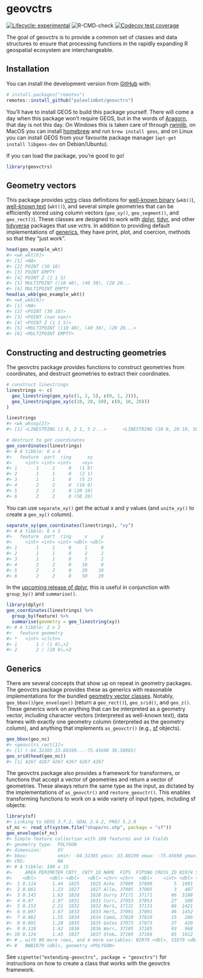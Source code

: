 
<!-- README.md is generated from README.Rmd. Please edit that file -->

# geovctrs

<!-- badges: start -->

[![Lifecycle:
experimental](https://img.shields.io/badge/lifecycle-experimental-orange.svg)](https://www.tidyverse.org/lifecycle/#experimental)
![R-CMD-check](https://github.com/paleolimbot/geovctrs/workflows/R-CMD-check/badge.svg)
[![Codecov test
coverage](https://codecov.io/gh/paleolimbot/geovctrs/branch/master/graph/badge.svg)](https://codecov.io/gh/paleolimbot/geovctrs?branch=master)
<!-- badges: end -->

The goal of geovctrs is to provide a common set of classes and data
structures to ensure that processing functions in the rapidly expanding
R geospatial ecosystem are interchangeable.

## Installation

You can install the development version from
[GitHub](https://github.com/) with:

``` r
# install.packages("remotes")
remotes::install_github("paleolimbot/geovctrs")
```

You’ll have to install GEOS to build this package yourself. There will
come a day when this package won’t require GEOS, but in the words of
[Aragorn](https://en.wikipedia.org/wiki/Aragorn), that day is not this
day. On Windows this is taken care of through
[rwinlib](https://github.com/rwinlib), on MacOS you can install
[homebrew](https://brew.sh/) and run `brew install geos`, and on Linux
you can install GEOS from your favourite package manager (`apt-get
install libgeos-dev` on Debian/Ubuntu).

If you can load the package, you’re good to go\!

``` r
library(geovctrs)
```

## Geometry vectors

This package provides [vctrs](https://vctrs.r-lib.org/) class
definitions for [well-known
binary](https://en.wikipedia.org/wiki/Well-known_text_representation_of_geometry#Well-known_binary)
(`wkb()`), [well-known
text](https://en.wikipedia.org/wiki/Well-known_text_representation_of_geometry)
(`wkt()`), and several simple geometries that can be efficiently stored
using column vectors (`geo_xy()`, `geo_segment()`, and `geo_rect()`).
These classes are designed to work with
[dplyr](https://dplyr.tidyverse.org/),
[tidyr](https://tidyr.tidyverse.org/), and other
[tidyverse](https://tidyverse.org/) packages that use vctrs. In addition
to providing default implementations of [generics](#generics), they have
print, plot, and coercion, methods so that they “just work”.

``` r
head(geo_example_wkt)
#> <wk_wkt[6]>
#> [1] <NA>                                   
#> [2] POINT (30 10)                          
#> [3] POINT EMPTY                            
#> [4] POINT Z (1 1 5)                        
#> [5] MULTIPOINT ((10 40), (40 30), (20 20...
#> [6] MULTIPOINT EMPTY
head(as_wkb(geo_example_wkt))
#> <wk_wkb[6]>
#> [1] <NA>                                     
#> [2] <POINT (30 10)>                          
#> [3] <POINT (nan nan)>                        
#> [4] <POINT Z (1 1 5)>                        
#> [5] <MULTIPOINT ((10 40), (40 30), (20 20...>
#> [6] <MULTIPOINT EMPTY>
```

## Constructing and destructing geometries

The geovctrs package provides functions to construct geometries from
coordinates, and destruct geometries to extract their coordinates.

``` r
# construct linestrings
linestrings <- c(
  geo_linestring(geo_xy(c(1, 2, 5), c(0, 1, 2))),
  geo_linestring(geo_xy(c(10, 20, 50), c(0, 10, 20)))
)

linestrings
#> <wk_wksxp[2]>
#> [1] <LINESTRING (1 0, 2 1, 5 2...>      <LINESTRING (10 0, 20 10, 50 20...>

# destruct to get coordinates
geo_coordinates(linestrings)
#> # A tibble: 6 x 4
#>   feature  part  ring      xy
#>     <int> <int> <int>    <xy>
#> 1       1     1     0   (1 0)
#> 2       1     1     0   (2 1)
#> 3       1     1     0   (5 2)
#> 4       2     2     0  (10 0)
#> 5       2     2     0 (20 10)
#> 6       2     2     0 (50 20)
```

You can use `separate_xy()` get the actual x and y values (and
`unite_xy()` to create a `geo_xy()` column).

``` r
separate_xy(geo_coordinates(linestrings), "xy")
#> # A tibble: 6 x 5
#>   feature  part  ring     x     y
#>     <int> <int> <int> <dbl> <dbl>
#> 1       1     1     0     1     0
#> 2       1     1     0     2     1
#> 3       1     1     0     5     2
#> 4       2     2     0    10     0
#> 5       2     2     0    20    10
#> 6       2     2     0    50    20
```

In the [upcoming release of
dplyr](https://www.tidyverse.org/blog/2020/03/dplyr-1-0-0-summarise/),
this is useful in conjunction with `group_by()` and `summarise()`.

``` r
library(dplyr)
geo_coordinates(linestrings) %>% 
  group_by(feature) %>% 
  summarise(geometry = geo_linestring(xy))
#> # A tibble: 2 x 2
#>   feature geometry   
#> *   <int> <clctn>    
#> 1       1 / (1 0)…+2 
#> 2       2 / (10 0)…+2
```

## Generics

There are several concepts that show up on repeat in geometry packages.
The geovctrs package provides these as generics with reasonable
implementations for the bundled [geometry vector
classes](#geometry-vectors). Notably, `geo_bbox()`/`geo_envelope()`
(return a `geo_rect()`), `geo_srid()`, and `geo_z()`. These generics
work on anything that can be interpreted as a geometry vector, including
character vectors (interpreted as well-known text), data frames with
exactly one geometry column (interpreted as the geometry column), and
anything that implements `as_geovctr()` (e.g.,
[sf](https://r-spatial.github.io/sf) objects).

``` r
geo_bbox(geo_nc)
#> <geovctrs_rect[1]>
#> [1] (-84.32385 33.88199...-75.45698 36.58965)
geo_srid(head(geo_nc))
#> [1] 4267 4267 4267 4267 4267 4267
```

The geovctrs package also provides a framework for transformers, or
functions that accept a vector of geometries and return a vector of
geometries. These always return the same type as the input, as dictated
by the implementations of `as_geovctr()` and `restore_geovctr()`. This
enables transforming functions to work on a wide variety of input types,
including sf objects:

``` r
library(sf)
#> Linking to GEOS 3.7.2, GDAL 2.4.2, PROJ 5.2.0
sf_nc <- read_sf(system.file("shape/nc.shp", package = "sf"))
geo_envelope(sf_nc)
#> Simple feature collection with 100 features and 14 fields
#> geometry type:  POLYGON
#> dimension:      XY
#> bbox:           xmin: -84.32385 ymin: 33.88199 xmax: -75.45698 ymax: 36.58965
#> CRS:            NA
#> # A tibble: 100 x 15
#>     AREA PERIMETER CNTY_ CNTY_ID NAME  FIPS  FIPSNO CRESS_ID BIR74 SID74 NWBIR74
#>    <dbl>     <dbl> <dbl>   <dbl> <chr> <chr>  <dbl>    <int> <dbl> <dbl>   <dbl>
#>  1 0.114      1.44  1825    1825 Ashe  37009  37009        5  1091     1      10
#>  2 0.061      1.23  1827    1827 Alle… 37005  37005        3   487     0      10
#>  3 0.143      1.63  1828    1828 Surry 37171  37171       86  3188     5     208
#>  4 0.07       2.97  1831    1831 Curr… 37053  37053       27   508     1     123
#>  5 0.153      2.21  1832    1832 Nort… 37131  37131       66  1421     9    1066
#>  6 0.097      1.67  1833    1833 Hert… 37091  37091       46  1452     7     954
#>  7 0.062      1.55  1834    1834 Camd… 37029  37029       15   286     0     115
#>  8 0.091      1.28  1835    1835 Gates 37073  37073       37   420     0     254
#>  9 0.118      1.42  1836    1836 Warr… 37185  37185       93   968     4     748
#> 10 0.124      1.43  1837    1837 Stok… 37169  37169       85  1612     1     160
#> # … with 90 more rows, and 4 more variables: BIR79 <dbl>, SID79 <dbl>,
#> #   NWBIR79 <dbl>, geometry <POLYGON>
```

See `vignette("extending-geovctrs", package = "geovctrs")` for
instructions on how to create a class that works with the geovctrs
framework.
